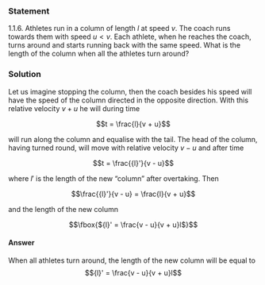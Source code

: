 ###  Statement 

$1.1.6.$ Athletes run in a column of length $l$ at speed $v$. The coach runs towards them with speed $u < v$. Each athlete, when he reaches the coach, turns around and starts running back with the same speed. What is the length of the column when all the athletes turn around? 

### Solution

Let us imagine stopping the column, then the coach besides his speed will have the speed of the column directed in the opposite direction. With this relative velocity $v + u$ he will during time 

$$t = \frac{l}{v + u}$$ 

will run along the column and equalise with the tail. The head of the column, having turned round, will move with relative velocity $v - u$ and after time 

$$t = \frac{{l}'}{v - u}$$ 

where ${l}'$ is the length of the new “column” after overtaking. Then 

$$\frac{{l}'}{v - u} = \frac{l}{v + u}$$ 

and the length of the new column 

$$\fbox{${l}' = \frac{v - u}{v + u}l$}$$ 

#### Answer

When all athletes turn around, the length of the new column will be equal to 
$${l}' = \frac{v - u}{v + u}l$$